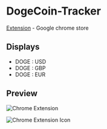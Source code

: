 # DogeCoin-Tracker

[Extension](https://chrome.google.com/webstore/detail/shibesorg-dogecoin-tracke/jedodbnokihgeijikkcneiklbcoiaijb) - Google chrome store

## Displays

* DOGE : USD
* DOGE : GBP
* DOGE : EUR


## Preview

![Chrome Extension](https://i.gyazo.com/e38dbe22caae61dd68f8c6d01b135a1f.png)

![Chrome Extension Icon](https://i.gyazo.com/d9daced32e7dff25eb6f7e5ff87a2ce1.png)
